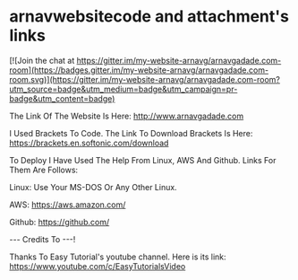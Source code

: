 # arnavwebsitecode and attachment's links

[![Join the chat at https://gitter.im/my-website-arnavg/arnavgadade.com-room](https://badges.gitter.im/my-website-arnavg/arnavgadade.com-room.svg)](https://gitter.im/my-website-arnavg/arnavgadade.com-room?utm_source=badge&utm_medium=badge&utm_campaign=pr-badge&utm_content=badge)

The Link Of The Website Is Here: http://www.arnavgadade.com

I Used Brackets To Code. The Link To Download Brackets Is Here: https://brackets.en.softonic.com/download

To Deploy I Have Used The Help From Linux, AWS And Github.
Links For Them Are Follows:

Linux: Use Your MS-DOS Or Any Other Linux.

AWS: https://aws.amazon.com/

Github: https://github.com/

--- Credits To ---!


Thanks To Easy Tutorial's youtube channel. Here is its link: https://www.youtube.com/c/EasyTutorialsVideo
